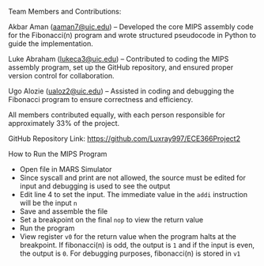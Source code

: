 Team Members and Contributions:

Akbar Aman (aaman7@uic.edu) – Developed the core MIPS assembly code for the Fibonacci(n) program and wrote structured pseudocode in Python to guide the implementation.

Luke Abraham (lukeca3@uic.edu) – Contributed to coding the MIPS assembly program, set up the GitHub repository, and ensured proper version control for collaboration.

Ugo Alozie (ualoz2@uic.edu) – Assisted in coding and debugging the Fibonacci program to ensure correctness and efficiency.

All members contributed equally, with each person responsible for approximately 33% of the project.

GitHub Repository
Link: https://github.com/Luxray997/ECE366Project2

How to Run the MIPS Program
- Open file in MARS Simulator
- Since syscall and print are not allowed, the source must be edited for input and debugging is used to see the output
- Edit line 4 to set the input. The immediate value in the `addi` instruction will be the input `n`
- Save and assemble the file
- Set a breakpoint on the final `nop` to view the return value
- Run the program
- View register `v0` for the return value when the program halts at the breakpoint. If fibonacci(n) is odd, the output is `1` and if the input is even, the output is `0`. For debugging purposes, fibonacci(n) is stored in `v1`